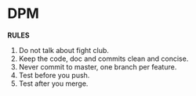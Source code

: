 # DPM

**RULES**   
1. Do not talk about fight club.  
2. Keep the code, doc and commits clean and concise.  
3. Never commit to master, one branch per feature.  
4. Test before you push.  
5. Test after you merge.  

